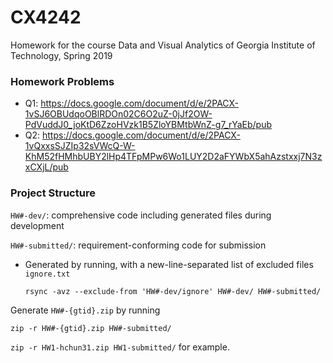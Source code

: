 # CX4242

Homework for the course Data and Visual Analytics of Georgia Institute of Technology, Spring 2019

### Homework Problems

- Q1: https://docs.google.com/document/d/e/2PACX-1vSJ6OBUdqoOBlRDOn02C6O2uZ-0jJf2OW-PdVuddJ0_joKtD6ZzoHVzk1B5ZloYBMtbWnZ-g7_rYaEb/pub
- Q2: https://docs.google.com/document/d/e/2PACX-1vQxxsSJZIp32sVWcQ-W-KhM52fHMhbUBY2lHp4TFpMPw6Wo1LUY2D2aFYWbX5ahAzstxxj7N3zxCXjL/pub

### Project Structure

`HW#-dev/`: comprehensive code including generated files during development

`HW#-submitted/`: requirement-conforming code for submission

- Generated by running, with a new-line-separated list of excluded files `ignore.txt`

  ```rsync -avz --exclude-from 'HW#-dev/ignore' HW#-dev/ HW#-submitted/```


Generate `HW#-{gtid}.zip` by running

  ```zip -r HW#-{gtid}.zip HW#-submitted/```

  ```zip -r HW1-hchun31.zip HW1-submitted/``` for example.